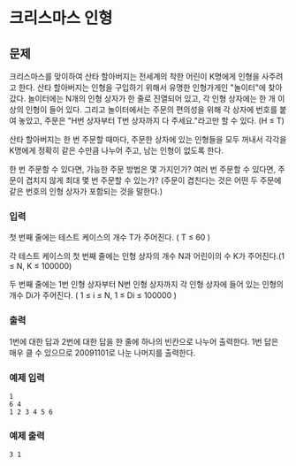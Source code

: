 # 크리스마스 인형

## 문제
크리스마스를 맞이하여 산타 할아버지는 전세계의 착한 어린이 K명에게 인형을 사주려고 한다. 산타 할아버지는 인형을 구입하기 위해서 유명한 인형가게인 "놀이터"에 찾아갔다. 놀이터에는 N개의 인형 상자가 한 줄로 진열되어 있고, 각 인형 상자에는 한 개 이상의 인형이 들어 있다. 그리고 놀이터에서는 주문의 편의성을 위해 각 상자에 번호를 붙여 놓았고, 주문은 "H번 상자부터 T번 상자까지 다 주세요."라고만 할 수 있다. (H ≤ T)

산타 할아버지는 한 번 주문할 때마다, 주문한 상자에 있는 인형들을 모두 꺼내서 각각을 K명에게 정확히 같은 수만큼 나누어 주고, 남는 인형이 없도록 한다.

한 번 주문할 수 있다면, 가능한 주문 방법은 몇 가지인가?
여러 번 주문할 수 있다면, 주문이 겹치지 않게 최대 몇 번 주문할 수 있는가? (주문이 겹친다는 것은 어떤 두 주문에 같은 번호의 인형 상자가 포함되는 것을 말한다.)

### 입력
첫 번째 줄에는 테스트 케이스의 개수 T가 주어진다. ( T ≤ 60 )

각 테스트 케이스의 첫 번째 줄에는 인형 상자의 개수 N과 어린이의 수 K가 주어진다.(1 ≤ N, K ≤ 100000)

두 번째 줄에는 1번 인형 상자부터 N번 인형 상자까지 각 인형 상자에 들어 있는 인형의 개수 Di가 주어진다. ( 1 ≤ i ≤ N, 1 ≤ Di ≤ 100000 )

### 출력
1번에 대한 답과 2번에 대한 답을 한 줄에 하나의 빈칸으로 나누어 출력한다. 1번 답은 매우 클 수 있으므로 20091101로 나눈 나머지를 출력한다.

### 예제 입력
```
1
6 4
1 2 3 4 5 6
```

### 예제 출력
```
3 1
```
